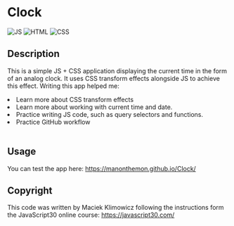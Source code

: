 # Clock

![JS](https://img.shields.io/badge/JavaScript-323330?style=for-the-badge&logo=javascript&logoColor=F7DF1E) ![HTML](https://img.shields.io/badge/HTML5-E34F26?style=for-the-badge&logo=html5&logoColor=white) ![CSS](https://img.shields.io/badge/CSS3-1572B6?style=for-the-badge&logo=css3&logoColor=white)

## Description

This is a simple JS + CSS application displaying the current time in the form of an analog clock. It uses CSS transform effects alongside JS to achieve this effect. Writing this app helped me:

<li>Learn more about CSS transform effects</li>
<li>Learn more about working with current time and date.</li>
<li>Practice writing JS code, such as query selectors and functions.</li>
<li>Practice GitHub workflow </li><br>

## Usage

You can test the app here: https://manonthemon.github.io/Clock/

## Copyright

This code was written by Maciek Klimowicz following the instructions form the JavaScript30 online course: https://javascript30.com/
